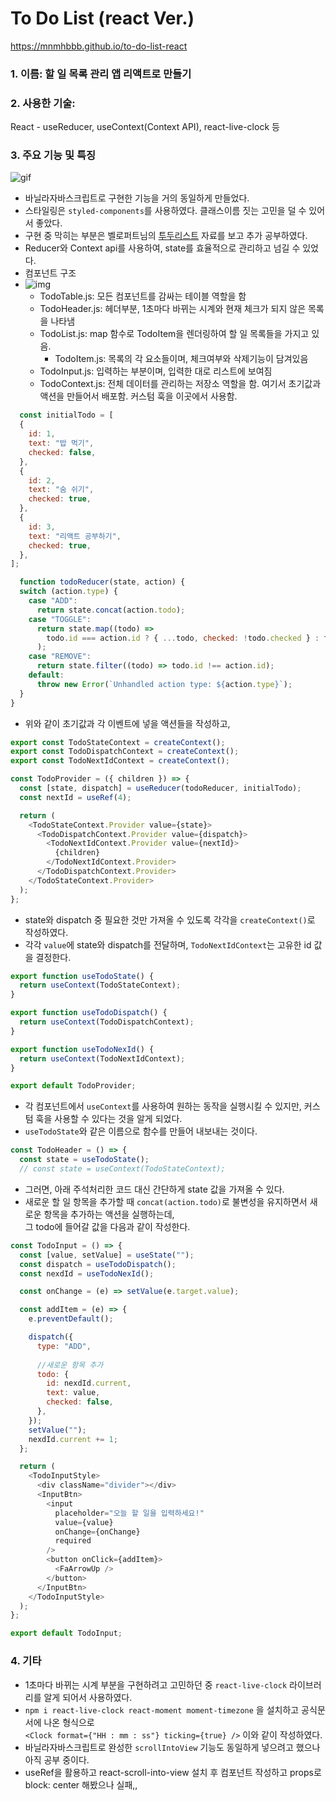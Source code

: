 # To Do List (react Ver.)  
https://mnmhbbb.github.io/to-do-list-react
### 1. 이름: 할 일 목록 관리 앱 리액트로 만들기  
### 2. 사용한 기술:   
React - useReducer, useContext(Context API), react-live-clock 등
### 3. 주요 기능 및 특징   
![gif](https://user-images.githubusercontent.com/66292371/109854558-87cb7d80-7c9a-11eb-9c33-66274f8752a2.gif)
- 바닐라자바스크립트로 구현한 기능을 거의 동일하게 만들었다.
- 스타일링은 `styled-components`를 사용하였다. 클래스이름 짓는 고민을 덜 수 있어서 좋았다.
- 구현 중 막히는 부분은 벨로퍼트님의 [투두리스트](https://react.vlpt.us/mashup-todolist/) 자료를 보고 추가 공부하였다.
- Reducer와 Context api를 사용하여, state를 효율적으로 관리하고 넘길 수 있었다.
- 컴포넌트 구조
- ![img](https://user-images.githubusercontent.com/66292371/112706345-ef19cd80-8ee6-11eb-8f5c-5cadfea1d11f.png)
  - TodoTable.js: 모든 컴포넌트를 감싸는 테이블 역할을 함
  - TodoHeader.js: 헤더부분, 1초마다 바뀌는 시계와 현재 체크가 되지 않은 목록을 나타냄
  - TodoList.js: map 함수로 TodoItem을 렌더링하여 할 일 목록들을 가지고 있음. 
    - TodoItem.js: 목록의 각 요소들이며, 체크여부와 삭제기능이 담겨있음
  - TodoInput.js: 입력하는 부분이며, 입력한 대로 리스트에 보여짐
  - TodoContext.js: 전체 데이터를 관리하는 저장소 역할을 함. 여기서 초기값과 액션을 만들어서 배포함. 커스텀 훅을 이곳에서 사용함.
```javascript
  const initialTodo = [
  {
    id: 1,
    text: "밥 먹기",
    checked: false,
  },
  {
    id: 2,
    text: "숨 쉬기",
    checked: true,
  },
  {
    id: 3,
    text: "리액트 공부하기",
    checked: true,
  },
];

  function todoReducer(state, action) {
  switch (action.type) {
    case "ADD":
      return state.concat(action.todo);
    case "TOGGLE":
      return state.map((todo) =>
        todo.id === action.id ? { ...todo, checked: !todo.checked } : todo
      );
    case "REMOVE":
      return state.filter((todo) => todo.id !== action.id);
    default:
      throw new Error(`Unhandled action type: ${action.type}`);
  }
}
```  
- 위와 같이 초기값과 각 이벤트에 넣을 액션들을 작성하고,
```javascript
export const TodoStateContext = createContext();
export const TodoDispatchContext = createContext();
export const TodoNextIdContext = createContext();

const TodoProvider = ({ children }) => {
  const [state, dispatch] = useReducer(todoReducer, initialTodo);
  const nextId = useRef(4);

  return (
    <TodoStateContext.Provider value={state}>
      <TodoDispatchContext.Provider value={dispatch}>
        <TodoNextIdContext.Provider value={nextId}>
          {children}
        </TodoNextIdContext.Provider>
      </TodoDispatchContext.Provider>
    </TodoStateContext.Provider>
  );
};
```
- state와 dispatch 중 필요한 것만 가져올 수 있도록 각각을 `createContext()`로 작성하였다.
- 각각 `value`에 state와 dispatch를 전달하며, `TodoNextIdContext`는 고유한 id 값을 결정한다.
```javascript
export function useTodoState() {
  return useContext(TodoStateContext);
}

export function useTodoDispatch() {
  return useContext(TodoDispatchContext);
}

export function useTodoNexId() {
  return useContext(TodoNextIdContext);
}

export default TodoProvider;
```
- 각 컴포넌트에서 `useContext`를 사용하여 원하는 동작을 실행시킬 수 있지만, 커스텀 훅을 사용할 수 있다는 것을 알게 되었다.
- `useTodoState`와 같은 이름으로 함수를 만들어 내보내는 것이다. 
```javascript
const TodoHeader = () => {
  const state = useTodoState();
  // const state = useContext(TodoStateContext);
```
- 그러면, 아래 주석처리한 코드 대신 간단하게 state 값을 가져올 수 있다.
- 새로운 할 일 항목을 추가할 때 `concat(action.todo)`로 불변성을 유지하면서 새로운 항목을 추가하는 액션을 실행하는데,  
  그 todo에 들어갈 값을 다음과 같이 작성한다.
```javascript
const TodoInput = () => {
  const [value, setValue] = useState("");
  const dispatch = useTodoDispatch();
  const nexdId = useTodoNexId();

  const onChange = (e) => setValue(e.target.value);

  const addItem = (e) => {
    e.preventDefault();

    dispatch({
      type: "ADD",
      
      //새로운 항목 추가
      todo: {
        id: nexdId.current,
        text: value,
        checked: false,
      },
    });
    setValue("");
    nexdId.current += 1;
  };

  return (
    <TodoInputStyle>
      <div className="divider"></div>
      <InputBtn>
        <input
          placeholder="오늘 할 일을 입력하세요!"
          value={value}
          onChange={onChange}
          required
        />
        <button onClick={addItem}>
          <FaArrowUp />
        </button>
      </InputBtn>
    </TodoInputStyle>
  );
};

export default TodoInput;
```
### 4. 기타
- 1초마다 바뀌는 시계 부분을 구현하려고 고민하던 중 `react-live-clock` 라이브러리를 알게 되어서 사용하였다.
- `npm i react-live-clock react-moment moment-timezone` 을 설치하고 공식문서에 나온 형식으로   
  `<Clock format={"HH : mm : ss"} ticking={true} />` 이와 같이 작성하였다.
- 바닐라자바스크립트로 완성한 `scrollIntoView` 기능도 동일하게 넣으려고 했으나 아직 공부 중이다.
- useRef을 활용하고 react-scroll-into-view 설치 후 컴포넌트 작성하고 props로 block: center 해봤으나 실패,,
